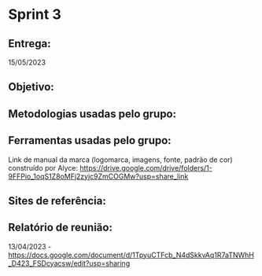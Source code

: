 # Sprint 3


## Entrega:
15/05/2023


## Objetivo:


## Metodologias usadas pelo grupo:


## Ferramentas usadas pelo grupo:
Link de manual da marca (logomarca, imagens, fonte, padrão de cor) construído por Alyce: https://drive.google.com/drive/folders/1-9FFPio_1oqS1Z8oMFj2zyjc9ZmCOGMw?usp=share_link

## Sites de referência:


## Relatório de reunião:
13/04/2023 - https://docs.google.com/document/d/1TpyuCTFcb_N4dSkkvAq1R7aTNWhH_D423_FSDcyacsw/edit?usp=sharing
